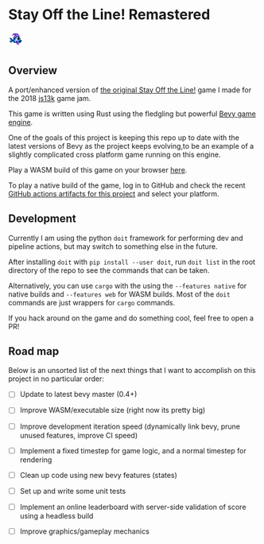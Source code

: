 # Stay Off the Line! Remastered

![](assets/sprites/player/fish1.png)

## Overview

A port/enhanced version of [the original Stay Off the Line!](https://github.com/nhaney/stayOffTheLine) game 
I made for the 2018 [js13k](https://js13kgames.com/) game jam.

This game is written using Rust using the fledgling but powerful [Bevy game engine](https://github.com/bevyengine/bevy).

One of the goals of this project is keeping this repo up to date with the latest versions of Bevy as the 
project keeps evolving,to be an example of a slightly complicated cross platform game running on this engine.

Play a WASM build of this game on your browser [here](https://nigelhaney.com/fish-game).

To play a native build of the game, log in to GitHub and check the recent 
[GitHub actions artifacts for this project](https://github.com/nhaney/fish-game/actions) and select your platform.

## Development

Currently I am using the python `doit` framework for performing dev and pipeline actions, but may switch to 
something else in the future.

After installing `doit` with `pip install --user doit`, run `doit list` in the root directory of the repo to 
see the commands that can be taken.

Alternatively, you can use `cargo` with the  using the `--features native` for native builds and 
`--features web` for WASM builds. Most of the `doit` commands are just wrappers for `cargo` commands.

If you hack around on the game and do something cool, feel free to open a PR!

## Road map

Below is an unsorted list of the next things that I want to accomplish on this project in no particular order:

- [ ] Update to latest bevy master (0.4+)
- [ ] Improve WASM/executable size (right now its pretty big)
- [ ] Improve development iteration speed (dynamically link bevy, prune unused features, improve CI speed)
- [ ] Implement a fixed timestep for game logic, and a normal timestep for rendering
- [ ] Clean up code using new bevy features (states)
- [ ] Set up and write some unit tests
- [ ] Implement an online leaderboard with server-side validation of score using a headless build
- [ ] Improve graphics/gameplay mechanics

